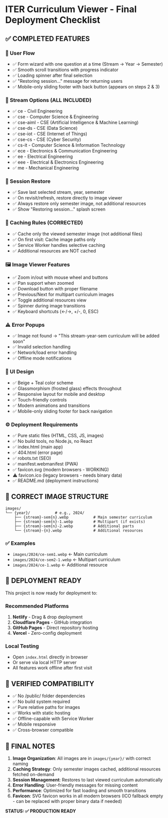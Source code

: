 # ITER Curriculum Viewer - Final Deployment Checklist

## ✅ COMPLETED FEATURES

### 🔄 User Flow
- ✅ Form wizard with one question at a time (Stream → Year → Semester)
- ✅ Smooth scroll transitions with progress indicator
- ✅ Loading spinner after final selection
- ✅ "Restoring session..." message for returning users
- ✅ Mobile-only sliding footer with back button (appears on steps 2 & 3)

### 🧾 Stream Options (ALL INCLUDED)
- ✅ ce - Civil Engineering
- ✅ cse - Computer Science & Engineering
- ✅ cse-aiml - CSE (Artificial Intelligence & Machine Learning)
- ✅ cse-ds - CSE (Data Science)
- ✅ cse-iot - CSE (Internet of Things)
- ✅ cse-cs - CSE (Cyber Security)
- ✅ cs-it - Computer Science & Information Technology
- ✅ ece - Electronics & Communication Engineering
- ✅ ee - Electrical Engineering
- ✅ eee - Electrical & Electronics Engineering
- ✅ me - Mechanical Engineering

### 🧠 Session Restore
- ✅ Save last selected stream, year, semester
- ✅ On revisit/refresh, restore directly to image viewer
- ✅ Always restore only semester image, not additional resources
- ✅ Show "Restoring session..." splash screen

### 💾 Caching Rules (CORRECTED)
- ✅ Cache only the viewed semester image (not additional files)
- ✅ On first visit: Cache image paths only
- ✅ Service Worker handles selective caching
- ✅ Additional resources are NOT cached

### 🖼️ Image Viewer Features
- ✅ Zoom in/out with mouse wheel and buttons
- ✅ Pan support when zoomed
- ✅ Download button with proper filename
- ✅ Previous/Next for multipart curriculum images
- ✅ Toggle additional resources view
- ✅ Spinner during image transitions
- ✅ Keyboard shortcuts (←/→, +/-, 0, ESC)

### ⚠️ Error Popups
- ✅ Image not found → "This stream-year-sem curriculum will be added soon"
- ✅ Invalid selection handling
- ✅ Network/load error handling
- ✅ Offline mode notifications

### 🎨 UI Design
- ✅ Beige + Teal color scheme
- ✅ Glassmorphism (frosted glass) effects throughout
- ✅ Responsive layout for mobile and desktop
- ✅ Touch-friendly controls
- ✅ Modern animations and transitions
- ✅ Mobile-only sliding footer for back navigation

### ⚙️ Deployment Requirements
- ✅ Pure static files (HTML, CSS, JS, images)
- ✅ No build tools, no Node.js, no React
- ✅ index.html (main app)
- ✅ 404.html (error page)
- ✅ robots.txt (SEO)
- ✅ manifest.webmanifest (PWA)
- ✅ favicon.svg (modern browsers - WORKING)
- ⚠️ favicon.ico (legacy browsers - needs binary data)
- ✅ README.md (deployment instructions)

## 📁 CORRECT IMAGE STRUCTURE

```
images/
└── {year}/           # e.g., 2024/
    ├── {stream}-sem{n}.webp           # Main semester curriculum
    ├── {stream}-sem{n}-1.webp         # Multipart (if exists)
    ├── {stream}-sem{n}-2.webp         # Additional parts
    └── {stream}-{n}.webp              # Additional resources
```

### ✅ Examples
- `images/2024/ce-sem1.webp` ← Main curriculum
- `images/2024/ce-sem2-1.webp` ← Multipart curriculum
- `images/2024/ce-1.webp` ← Additional resource

## 🚀 DEPLOYMENT READY

This project is now ready for deployment to:

### Recommended Platforms
1. **Netlify** - Drag & drop deployment
2. **Cloudflare Pages** - GitHub integration
3. **GitHub Pages** - Direct repository hosting
4. **Vercel** - Zero-config deployment

### Local Testing
- Open `index.html` directly in browser
- Or serve via local HTTP server
- All features work offline after first visit

## 🔧 VERIFIED COMPATIBILITY

- ✅ No /public/ folder dependencies
- ✅ No build system required
- ✅ Pure relative paths for images
- ✅ Works with static hosting
- ✅ Offline-capable with Service Worker
- ✅ Mobile responsive
- ✅ Cross-browser compatible

## 📝 FINAL NOTES

1. **Image Organization**: All images are in `images/{year}/` with correct naming
2. **Caching Strategy**: Only semester images cached, additional resources fetched on-demand
3. **Session Management**: Restores to last viewed curriculum automatically
4. **Error Handling**: User-friendly messages for missing content
5. **Performance**: Optimized for fast loading and smooth transitions
6. **Favicon**: SVG favicon works in all modern browsers (ICO fallback empty - can be replaced with proper binary data if needed)

**STATUS: ✅ PRODUCTION READY**
